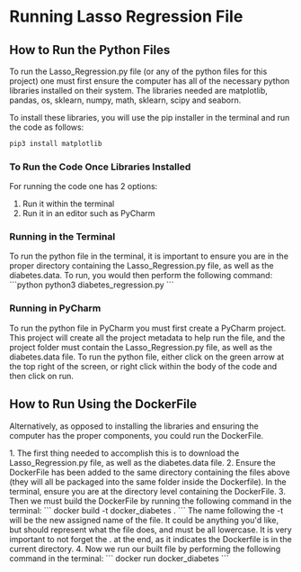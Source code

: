 # Running Lasso Regression File

## How to Run the Python Files

<p>To run the Lasso_Regression.py file (or any of the python files for this project) one must first ensure the computer has all of the necessary python libraries installed on their system. The libraries needed are matplotlib, pandas, os, sklearn, numpy, math, sklearn, scipy and seaborn.<p>
<p>To install these libraries, you will use the pip installer in the terminal and run the code as follows:

```python
pip3 install matplotlib
```

### To Run the Code Once Libraries Installed
For running the code one has 2 options:
1. Run it within the terminal
2. Run it in an editor such as PyCharm

### Running in the Terminal
<p>To run the python file in the terminal, it is important to ensure you are in the proper directory containing the Lasso_Regression.py file, as well as the diabetes.data. To run, you would then perform the following command:
```python
python3 diabetes_regression.py
```

### Running in PyCharm
<p>To run the python file in PyCharm you must first create a PyCharm project. This project will create all the project metadata to help run the file, and the project folder must contain the Lasso_Regression.py file, as well as the diabetes.data file. To run the python file, either click on the green arrow at the top right of the screen, or right click within the body of the code and then click on run. 

## How to Run Using the DockerFile

<p>Alternatively, as opposed to installing the libraries and ensuring the computer has the proper components, you could run the DockerFile.<p>
1. The first thing needed to accomplish this is to download the Lasso_Regression.py file, as well as the diabetes.data file.
2. Ensure the DockerFile has been added to the same directory containing the files above (they will all be packaged into the same folder inside the Dockerfile). In the terminal, ensure you are at the directory level containing the DockerFile.
3. Then we must build the DockerFile by running the following command in the terminal:
```
docker build -t docker_diabetes .
```
The name following the -t will be the new assigned name of the file. It could be anything you'd like, but should represent what the file does, and must be all lowercase. It is very important to not forget the . at the end, as it indicates the Dockerfile is in the current directory.
4. Now we run our built file by performing the following command in the terminal:
```
docker run docker_diabetes
```
<p>



